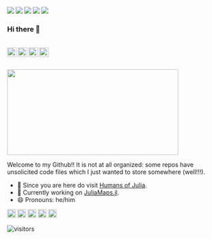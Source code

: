 ![](https://img.shields.io/badge/OS-Parrot-brightgreen?style=plastic&logo=linux)
![](https://img.shields.io/badge/Code-Julia-informational?style=flat&logo=julia&logoColor=white&color=7c5c87)
![](https://img.shields.io/badge/Code-R-blue?style=plastic&logo=R)
![](https://img.shields.io/badge/Code-Python-yellowgreen?style=plastic&logo=python)
![](https://img.shields.io/badge/Editor-VS%20Code-blue?style=plastic&logo=visual-studio)

### Hi there 👋

<br>

<a href="https://twitter.com/aruecon">
  <img align="left" alt="Aru's Twitter" width="22px" height="22px" src="https://cdn.jsdelivr.net/npm/simple-icons@v3/icons/twitter.svg" />
</a>
<a href="mailto:arubhardwaj@protonmail.ch">
  <img align="left" alt="Aru's Email" width="22px" height="22px" src="https://cdn.jsdelivr.net/npm/simple-icons@3.13.0/icons/protonmail.svg" />
</a>
<a href="https://www.linkedin.com/in/arubhardwaj/">
  <img align="left" alt="Aru's LinkedIn" width="22px" height="22px" src="https://cdn.jsdelivr.net/npm/simple-icons@v3/icons/linkedin.svg" />
</a>
<a href="https://t.me/arubhardwaj">
  <img align="left" alt="Aru's Telegram" width="22px" height="22px" src="https://cdn.jsdelivr.net/npm/simple-icons@v3/icons/telegram.svg" />
</a>
<br>
<br><br>

<img src="https://media.giphy.com/media/dzaUX7CAG0Ihi/giphy.gif" width="400" height="200" />


Welcome to my Github!! It is not at all organized: some repos have unsolicited code files which I just wanted to store somewhere (well!!!). 

- 🔭 Since you are here do visit [Humans of Julia](https://github.com/Humans-of-Julia).
- :monocle_face: Currently working on [JuliaMaps.jl](https://github.com/arubhardwaj/JuliaMaps.jl).
- 😄 Pronouns: he/him



<code><img title="Julia" height="20" src="https://cdn.jsdelivr.net/npm/simple-icons@3.13.0/icons/julia.svg"></code>
<code><img title="R" height="20" src="https://cdn.jsdelivr.net/npm/simple-icons@3.13.0/icons/rstudio.svg"></code>
<code><img title="Python" height="20" src="https://cdn.jsdelivr.net/npm/simple-icons@3.13.0/icons/python.svg"></code>
<code><img title="Git and Github" height="20" src="https://cdn.jsdelivr.net/npm/simple-icons@3.13.0/icons/git.svg"></code>
<code><img title="Linux" height ="20" src="https://cdn.jsdelivr.net/npm/simple-icons@3.13.0/icons/linux.svg"></code>


![visitors](https://visitor-badge.glitch.me/badge?page_id=arubhardwaj/arubhardwaj)


<!--
**arubhardwaj/arubhardwaj** is a ✨ _special_ ✨ repository because its `README.md` (this file) appears on your GitHub profile.

